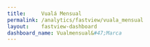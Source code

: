 ```yaml
---
title:     Vualá Mensual
permalink: /analytics/fastview/vuala_mensual
layout:    fastview-dashboard
dashboard_name: Vualmensual&#47;Marca
---
```

